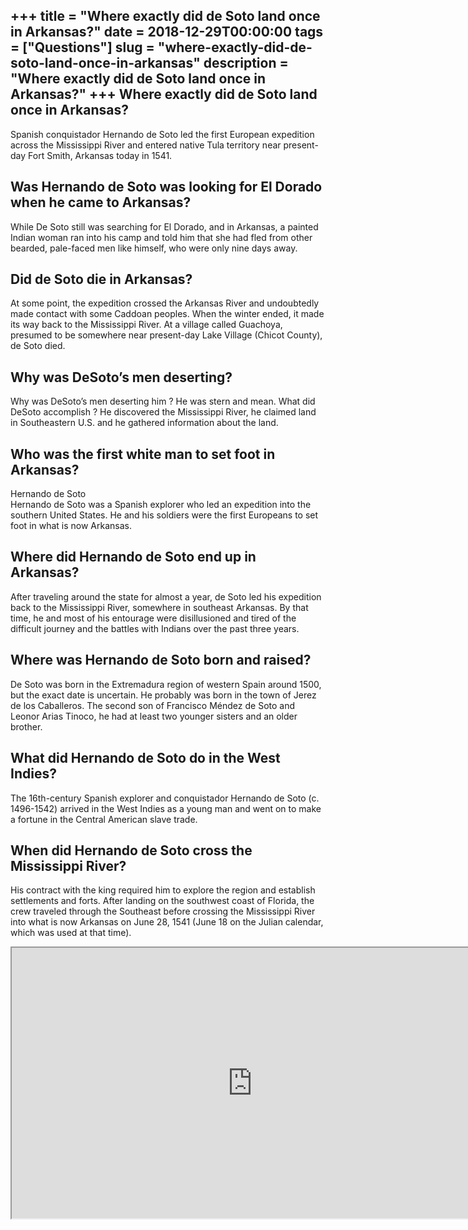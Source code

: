 +++
title = "Where exactly did de Soto land once in Arkansas?"
date = 2018-12-29T00:00:00
tags = ["Questions"]
slug = "where-exactly-did-de-soto-land-once-in-arkansas"
description = "Where exactly did de Soto land once in Arkansas?"
+++
Where exactly did de Soto land once in Arkansas?
------------------------------------------------

Spanish conquistador Hernando de Soto led the first European expedition across the Mississippi River and entered native Tula territory near present-day Fort Smith, Arkansas today in 1541.

Was Hernando de Soto was looking for El Dorado when he came to Arkansas?
------------------------------------------------------------------------

While De Soto still was searching for El Dorado, and in Arkansas, a painted Indian woman ran into his camp and told him that she had fled from other bearded, pale-faced men like himself, who were only nine days away.

Did de Soto die in Arkansas?
----------------------------

At some point, the expedition crossed the Arkansas River and undoubtedly made contact with some Caddoan peoples. When the winter ended, it made its way back to the Mississippi River. At a village called Guachoya, presumed to be somewhere near present-day Lake Village (Chicot County), de Soto died.

Why was DeSoto’s men deserting?
-------------------------------

Why was DeSoto’s men deserting him ? He was stern and mean. What did DeSoto accomplish ? He discovered the Mississippi River, he claimed land in Southeastern U.S. and he gathered information about the land.

Who was the first white man to set foot in Arkansas?
----------------------------------------------------

Hernando de Soto  
Hernando de Soto was a Spanish explorer who led an expedition into the southern United States. He and his soldiers were the first Europeans to set foot in what is now Arkansas.

Where did Hernando de Soto end up in Arkansas?
----------------------------------------------

After traveling around the state for almost a year, de Soto led his expedition back to the Mississippi River, somewhere in southeast Arkansas. By that time, he and most of his entourage were disillusioned and tired of the difficult journey and the battles with Indians over the past three years.

Where was Hernando de Soto born and raised?
-------------------------------------------

De Soto was born in the Extremadura region of western Spain around 1500, but the exact date is uncertain. He probably was born in the town of Jerez de los Caballeros. The second son of Francisco Méndez de Soto and Leonor Arias Tinoco, he had at least two younger sisters and an older brother.

What did Hernando de Soto do in the West Indies?
------------------------------------------------

The 16th-century Spanish explorer and conquistador Hernando de Soto (c. 1496-1542) arrived in the West Indies as a young man and went on to make a fortune in the Central American slave trade.

When did Hernando de Soto cross the Mississippi River?
------------------------------------------------------

His contract with the king required him to explore the region and establish settlements and forts. After landing on the southwest coast of Florida, the crew traveled through the Southeast before crossing the Mississippi River into what is now Arkansas on June 28, 1541 (June 18 on the Julian calendar, which was used at that time).

<iframe allow="accelerometer; autoplay; clipboard-write; encrypted-media; gyroscope; picture-in-picture" allowfullscreen="" class="__youtube_prefs__  epyt-is-override  no-lazyload" data-no-lazy="1" data-origheight="433" data-origwidth="770" data-skipgform_ajax_framebjll="" height="433" id="_ytid_87686" loading="lazy" src="https://www.youtube.com/embed/e8PodEM4Y8g?enablejsapi=1&autoplay=0&cc_load_policy=0&cc_lang_pref=&iv_load_policy=1&loop=0&modestbranding=0&rel=1&fs=1&playsinline=0&autohide=2&theme=dark&color=red&controls=1&" title="YouTube player" width="770"></iframe>